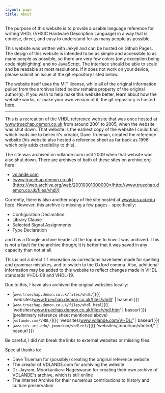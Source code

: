 ```yaml
---
layout: page
title: About
---
```


The purpose of this website is to provide a usable language reference for writing VHDL (VHSIC Hardware Description Language) in a way that is concise, direct, and easy to understand for as many people as possible.

This website was written with Jekyll and can be hosted on Github Pages. The design of this website is intended to be as simple and accessible to as many people as possible, so there are very few colors (only exception being code highlighting) and no JavaScript. The interface should be able to scale and be readable at most resolutions. If it does not work on your device, please submit an issue at the git repository listed below.

The website itself uses the MIT license, while all of the original information pulled from the archives listed below remains property of the original author(s). If you wish to help make this website better, learn about how the website works, or make your own version of it, the git repository is hosted [here](https://github.com/nobodywasishere/vhdlref).

<!-- If the Github repository is gone, I'm sorry :( -->

---

This is a recreation of the VHDL reference website that was once hosted at www.truechap.demon.co.uk from around 2001 to 2005, when the website was shut down. That website is the earliest copy of the website I could find, which leads me to believ it's creator, Dave Trueman, created the reference website (his website also hosted a reference sheet as far back as 1998 which only adds credibility to this).

The site was archived on vdlande.com until 2009 when that website was also shut down. There are archives of both of these sites on archive.org here:
* [vdlande.com](https://web.archive.org/web/20090801000000*/http://www.vdlande.com/VHDL/)
* [www.truechap.demon.co.uk](https://web.archive.org/web/20010301000000*/http://www.truechap.demon.co.uk/files/vhdl/)

Currently, there is also another copy of the site hosted at www.ics.uci.edu [here](https://www.ics.uci.edu/~jmoorkan/vhdlref). However, this archive is missing a few pages - specifically:
* Configuration Declaration
* Library Clause
* Selected Signal Assignments
* Type Declaration

and has a Google archive header at the top due to how it was archived. This is not a fault for the archive though; it is better that it was saved in any capacity than not at all.

This is not a direct 1:1 recreation as corrections have been made for spelling and grammar mistakes, and to switch to the Oxford comma. Also, additional information may be added to this website to reflect changes made in VHDL standards VHDL-08 and VHDL-19.

Due to this, I have also archived the original websites locally:
* [`www.truechap.demon.co.uk/files/vhdl/`]({{ 'websites/www.truechap.demon.co.uk/files/vhdl/' | baseurl }})
* [`www.truechap.demon.co.uk/files/vhdl.html`]({{ 'websites/www.truechap.demon.co.uk/files/vhdl.htm' | baseurl }}) (preliminary reference sheet mentioned above)
* [`vdlande.com/VHDL/`]({{ 'websites/www.vdlande.com/VHDL/' | baseurl }})
* [`www.ics.uci.edu/~jmoorkan/vhdlref/`]({{ 'websites/jmoorkan/vhdlref/' | baseurl }})

Be careful, I did not break the links to external websites or missing files.

Special thanks to:
* Dave Trueman for (possibly) creating the original reference website
* The creator of VDLANDE.com for archiving the website
* Dr. Jayram, Moorkanikara Nageswaran for creating their own archive of VDLANDE's archive, which is still online
* The Internet Archive for their numerous contributions to history and culture preservation

